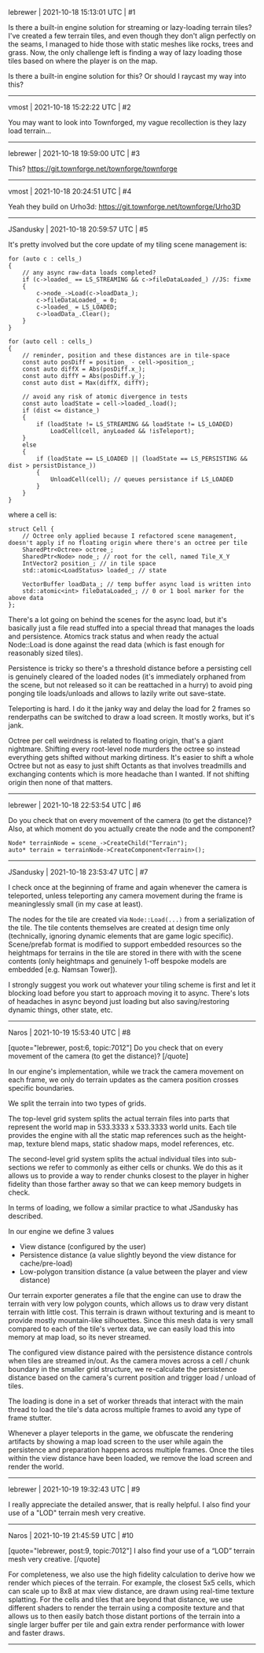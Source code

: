 lebrewer | 2021-10-18 15:13:01 UTC | #1

Is there a built-in engine solution for streaming or lazy-loading terrain tiles? I've created a few terrain tiles, and even though they don't align perfectly on the seams, I managed to hide those with static meshes like rocks, trees and grass. Now, the only challenge left is finding a way of lazy loading those tiles based on where the player is on the map. 

Is there a built-in engine solution for this? Or should I raycast my way into this?

-------------------------

vmost | 2021-10-18 15:22:22 UTC | #2

You may want to look into Townforged, my vague recollection is they lazy load terrain...

-------------------------

lebrewer | 2021-10-18 19:59:00 UTC | #3

This? https://git.townforge.net/townforge/townforge

-------------------------

vmost | 2021-10-18 20:24:51 UTC | #4

Yeah they build on Urho3d: https://git.townforge.net/townforge/Urho3D

-------------------------

JSandusky | 2021-10-18 20:59:57 UTC | #5

It's pretty involved but the core update of my tiling scene management is:
```
for (auto c : cells_)
{
    // any async raw-data loads completed?
    if (c->loaded_ == LS_STREAMING && c->fileDataLoaded_) //JS: fixme
    {
        c->node_->Load(c->loadData_);
        c->fileDataLoaded_ = 0;
        c->loaded_ = LS_LOADED;
        c->loadData_.Clear();
    }
}

for (auto cell : cells_)
{
    // reminder, position and these distances are in tile-space
    const auto posDiff = position_ - cell->position_;
    const auto diffX = Abs(posDiff.x_);
    const auto diffY = Abs(posDiff.y_);
    const auto dist = Max(diffX, diffY);

    // avoid any risk of atomic divergence in tests
    const auto loadState = cell->loaded_.load();
    if (dist <= distance_)
    {
        if (loadState != LS_STREAMING && loadState != LS_LOADED)
            LoadCell(cell, anyLoaded && !isTeleport);
    }
    else
    {
        if (loadState == LS_LOADED || (loadState == LS_PERSISTING && dist > persistDistance_))
        {
            UnloadCell(cell); // queues persistance if LS_LOADED
        }
    }
}
```

where a cell is:
```
struct Cell {
    // Octree only applied because I refactored scene management, doesn't apply if no floating origin where there's an octree per tile
    SharedPtr<Octree> octree_;
    SharedPtr<Node> node_; // root for the cell, named Tile_X_Y
    IntVector2 position_; // in tile space
    std::atomic<LoadStatus> loaded_; // state
            
    VectorBuffer loadData_; // temp buffer async load is written into
    std::atomic<int> fileDataLoaded_; // 0 or 1 bool marker for the above data
};
```

There's a lot going on behind the scenes for the async load, but it's basically just a file read stuffed into a special thread that manages the loads and persistence. Atomics track status and when ready the actual Node::Load is done against the read data (which is fast enough for reasonably sized tiles).

Persistence is tricky so there's a threshold distance before a persisting cell is genuinely cleared of the loaded nodes (it's immediately orphaned from the scene, but not released so it can be reattached in a hurry) to avoid ping ponging tile loads/unloads and allows to lazily write out save-state.

Teleporting is hard. I do it the janky way and delay the load for 2 frames so renderpaths can be switched to draw a load screen. It mostly works, but it's jank.

Octree per cell weirdness is related to floating origin, that's a giant nightmare. Shifting every root-level node murders the octree so instead everything gets shifted without marking dirtiness. It's easier to shift a whole Octree but not as easy to just shift Octants as that involves treadmills and exchanging contents which is more headache than I wanted. If not shifting origin then none of that matters.

-------------------------

lebrewer | 2021-10-18 22:53:54 UTC | #6

Do you check that on every movement of the camera (to get the distance)? Also, at which moment do you actually create the node and the component?

```
Node* terrainNode = scene_->CreateChild("Terrain");
auto* terrain = terrainNode->CreateComponent<Terrain>();
```

-------------------------

JSandusky | 2021-10-18 23:53:47 UTC | #7

I check once at the beginning of frame and again whenever the camera is teleported, unless teleporting any camera movement during the frame is meaninglessly small (in my case at least).

The nodes for the tile are created via `Node::Load(...)` from a serialization of the tile. The tile contents themselves are created at design time only (technically, ignoring dynamic elements that are game logic specific). Scene/prefab format is modified to support embedded resources so the heightmaps for terrains in the tile are stored in there with with the scene contents (only heightmaps and genuinely 1-off bespoke models are embedded [e.g. Namsan Tower]).

I strongly suggest you work out whatever your tiling scheme is first and let it blocking load before you start to approach moving it to async. There's lots of headaches in async beyond just loading but also saving/restoring dynamic things, other state, etc.

-------------------------

Naros | 2021-10-19 15:53:40 UTC | #8

[quote="lebrewer, post:6, topic:7012"]
Do you check that on every movement of the camera (to get the distance)?
[/quote]

In our engine's implementation, while we track the camera movement on each frame, we only do terrain updates as the camera position crosses specific boundaries.

We split the terrain into two types of grids.  

The top-level grid system splits the actual terrain files into parts that represent the world map in 533.3333 x 533.3333 world units.  Each tile provides the engine with all the static map references such as the height-map, texture blend maps, static shadow maps, model references, etc.

The second-level grid system splits the actual individual tiles into sub-sections we refer to commonly as either cells or chunks.  We do this as it allows us to provide a way to render chunks closest to the player in higher fidelity than those farther away so that we can keep memory budgets in check.

In terms of loading, we follow a similar practice to what JSandusky has described.

In our engine we define 3 values

- View distance (configured by the user)
- Persistence distance (a value slightly beyond the view distance for cache/pre-load)
- Low-polygon transition distance (a value between the player and view distance)

Our terrain exporter generates a file that the engine can use to draw the terrain with very low polygon counts, which allows us to draw very distant terrain with little cost.  This terrain is drawn without texturing and is meant to provide mostly mountain-like silhouettes.  Since this mesh data is very small compared to each of the tile's vertex data, we can easily load this into memory at map load, so its never streamed.

The configured view distance paired with the persistence distance controls when tiles are streamed in/out.  As the camera moves across a cell / chunk boundary in the smaller grid structure, we re-calculate the persistence distance based on the camera's current position and trigger load / unload of tiles.

The loading is done in a set of worker threads that interact with the main thread to load the tile's data across multiple frames to avoid any type of frame stutter.  

Whenever a player teleports in the game, we obfuscate the rendering artifacts by showing a map load screen to the user while again the persistence and preparation happens across multiple frames.  Once the tiles within the view distance have been loaded, we remove the load screen and render the world.

-------------------------

lebrewer | 2021-10-19 19:32:43 UTC | #9

I really appreciate the detailed answer, that is really helpful. I also find your use of a "LOD" terrain mesh very creative.

-------------------------

Naros | 2021-10-19 21:45:59 UTC | #10

[quote="lebrewer, post:9, topic:7012"]
I also find your use of a “LOD” terrain mesh very creative.
[/quote]

For completeness, we also use the high fidelity calculation to derive how we render which pieces of the terrain.  For example, the closest 5x5 cells, which can scale up to 8x8 at max view distance, are drawn using real-time texture splatting.  For the cells and tiles that are beyond that distance, we use different shaders to render the terrain using a composite texture and that allows us to then easily batch those distant portions of the terrain into a single larger buffer per tile and gain extra render performance with lower and faster draws.

-------------------------

